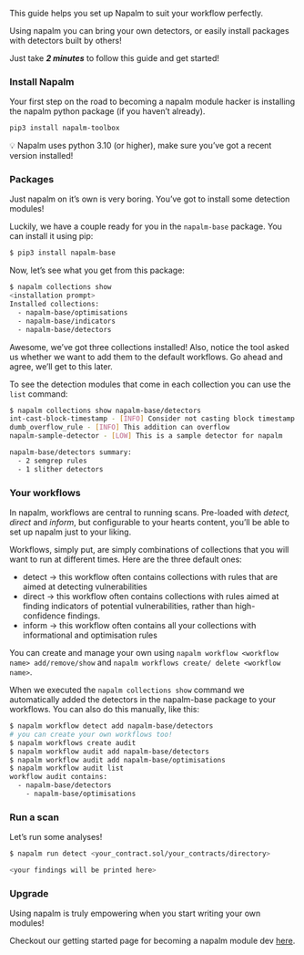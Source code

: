 This guide helps you set up Napalm to suit your workflow perfectly.

Using napalm you can bring your own detectors, or easily install packages with detectors built by others! 

Just take ***2 minutes*** to follow this guide and get started!

### Install Napalm

Your first step on the road to becoming a napalm module hacker is installing the napalm python package (if you haven’t already).

```bash
pip3 install napalm-toolbox
```

<aside>
💡 Napalm uses python 3.10 (or higher), make sure you’ve got a recent version installed!

</aside>

### Packages

Just napalm on it’s own is very boring. You’ve got to install some detection modules!

Luckily, we have a couple ready for you in the `napalm-base` package. You can install it using pip:

```bash
$ pip3 install napalm-base
```

Now, let’s see what you get from this package:

```bash
$ napalm collections show
<installation prompt>
Installed collections:
  - napalm-base/optimisations
  - napalm-base/indicators
  - napalm-base/detectors
```

Awesome, we’ve got three collections installed! Also, notice the tool asked us whether we want to add them to the default workflows. Go ahead and agree, we’ll get to this later.

To see the detection modules that come in each collection you can use the `list` command:

```bash
$ napalm collections show napalm-base/detectors
int-cast-block-timestamp - [INFO] Consider not casting block timestamp to ensure future functionality of the contract.
dumb_overflow_rule - [INFO] This addition can overflow
napalm-sample-detector - [LOW] This is a sample detector for napalm

napalm-base/detectors summary:
  - 2 semgrep rules
  - 1 slither detectors
```

### Your workflows

In napalm, workflows are central to running scans. Pre-loaded with *detect, direct* and *inform*, but configurable to your hearts content, you’ll be able to set up napalm just to your liking.

Workflows, simply put, are simply combinations of collections that you will want to run at different times. Here are the three default ones:

- detect → this workflow often contains collections with rules that are aimed at detecting vulnerabilities
- direct → this workflow often contains collections with rules aimed at finding indicators of potential vulnerabilities, rather than high-confidence findings.
- inform → this workflow often contains all your collections with informational and optimisation rules

You can create and manage your own using `napalm workflow <workflow name> add/remove/show` and `napalm workflows create/ delete <workflow name>`.

When we executed the `napalm collections show` command we automatically added the detectors in the napalm-base package to your workflows. You can also do this manually, like this:

```bash
$ napalm workflow detect add napalm-base/detectors
# you can create your own workflows too!
$ napalm workflows create audit
$ napalm workflow audit add napalm-base/detectors
$ napalm workflow audit add napalm-base/optimisations
$ napalm workflow audit list
workflow audit contains:
  - napalm-base/detectors
	- napalm-base/optimisations
```

### Run a scan

Let’s run some analyses!

```bash
$ napalm run detect <your_contract.sol/your_contracts/directory>

<your findings will be printed here>
```

### Upgrade

Using napalm is truly empowering when you start writing your own modules! 

Checkout our getting started page for becoming a napalm module dev [here](/module-hacker.md).

